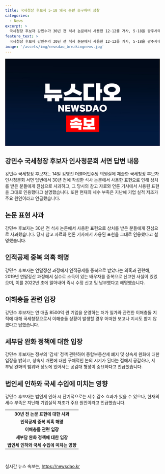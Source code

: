 ```yaml
---
title: 국세청장 후보자 5·18 왜곡 논란 송구하며 성찰
categories:
  - News
excerpt: >
  국세청장 후보자 강민수가 30년 전 석사 논문에서 사용한 12·12를 거사, 5·18을 광주사태 표현으로 논란이 일어났다. 해당 표현에 대해 강 후보자는 당시 참고자료와 언론 기사를 그대로 인용했고, 표현 인용 부분이 미흡했다며 사과하고, 연말정산 과정에서의 오류 및 처가 기업과의 관련성에 대한 지적에도 해명했다. 또한 정부의 감세 정책에 대한 입장과 법인세 인하의 국세 수입에 미치는 영향에 대해서도 답변했다. (150자)
feature_text: >
  국세청장 후보자 강민수가 30년 전 석사 논문에서 사용한 12·12를 거사, 5·18을 광주사태 표현으로 논란이 일어났다. 해당 표현에 대해 강 후보자는 당시 참고자료와 언론 기사를 그대로 인용했고, 표현 인용 부분이 미흡했다며 사과하고, 연말정산 과정에서의 오류 및 처가 기업과의 관련성에 대한 지적에도 해명했다. 또한 정부의 감세 정책에 대한 입장과 법인세 인하의 국세 수입에 미치는 영향에 대해서도 답변했다. (150자)
image: '/assets/img/newsdao_breakingnews.jpg'
---
```


<p><img src="/assets/img/newsdao_breakingnews.jpg" alt="ranknews 속보" /></p>

<h2 data-ke-size="size26">강민수 국세청장 후보자 인사청문회 서면 답변 내용</h2>

<p data-ke-size="size16">강민수 국세청장 후보자는 14일 김영진 더불어민주당 의원실에 제출한 국세청장 후보자 인사청문회 서면 답변에서 30년 전에 작성한 석사 논문에서 사용한 표현으로 인해 상처를 받은 분들에게 진심으로 사과하고, 그 당시의 참고 자료와 언론 기사에서 사용된 표현을 그대로 인용했다고 설명했습니다. 또한 현재의 세수 부족은 지난해 기업 실적 저조가 주요 원인이라고 언급했습니다.</p>

<h2 data-ke-size="size24">논문 표현 사과</h2>

<p data-ke-size="size16">강민수 후보자는 30년 전 석사 논문에서 사용한 표현으로 상처를 받은 분들에게 진심으로 사과했습니다. 당시 참고 자료와 언론 기사에서 사용된 표현을 그대로 인용했다고 설명했습니다.</p>

<h2 data-ke-size="size24">인적공제 중복 의혹 해명</h2>

<p data-ke-size="size16">강민수 후보자는 연말정산 과정에서 인적공제를 중복으로 받았다는 의혹과 관련해, 2019년 연말정산 과정에서 실수로 소득이 있는 배우자를 중복으로 신고한 사실이 있었으며, 이를 2022년 초에 알아내어 즉시 수정 신고 및 납부했다고 해명했습니다.</p>

<h2 data-ke-size="size24">이해충돌 관련 입장</h2>

<p data-ke-size="size16">강민수 후보자는 연 매출 8500억 원 기업을 운영하는 처가 일가와 관련한 이해충돌 지적에 대해 국세청장으로서 이해충돌 상황이 발생할 경우 어떠한 보고나 지시도 받지 않겠다고 답했습니다.</p>

<h2 data-ke-size="size24">세부담 완화 정책에 대한 입장</h2>

<p data-ke-size="size16">강민수 후보자는 정부의 '감세' 정책 관련하여 종합부동산세 폐지 및 상속세 완화에 대한 입장을 밝히고, 상속세 개편에 대한 구체적인 논의 시기가 된다는 점에서 공감하나, 세 부담 완화의 범위와 정도에 있어서는 공감대 형성이 중요하다고 언급했습니다.</p>

<h2 data-ke-size="size24">법인세 인하와 국세 수입에 미치는 영향</h2>

<p data-ke-size="size16">강민수 후보자는 법인세 인하 시 단기적으로는 세수 감소 효과가 있을 수 있으나, 현재의 세수 부족은 지난해 기업실적 저조가 주요 원인이라고 언급했습니다.</p>

<table>
    <tbody>
        <tr>
            <td style="text-align: center; height: 17px;"><b>30년 전 논문 표현에 대한 사과</b></td>
        </tr>
        <tr>
            <td style="text-align: center; height: 17px;"><b>인적공제 중복 의혹 해명</b></td>
        </tr>
        <tr>
            <td style="text-align: center; height: 17px;"><b>이해충돌 관련 입장</b></td>
        </tr>
        <tr>
            <td style="text-align: center; height: 17px;"><b>세부담 완화 정책에 대한 입장</b></td>
        </tr>
        <tr>
            <td style="text-align: center; height: 17px;"><b>법인세 인하와 국세 수입에 미치는 영향</b></td>
        </tr>
    </tbody>
</table>

<p data-ke-size="size16">&nbsp;</p>
실시간 뉴스 속보는, <a href="https://newsdao.kr" rel="dofollow">https://newsdao.kr</a>


